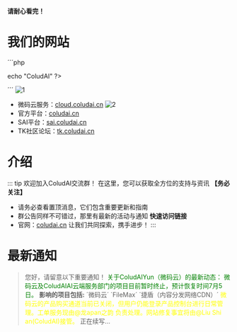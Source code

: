 **请耐心看完！**
# 我们的网站
´´´php
<?php
echo "我们的网站"
echo <br>
echo "ColudAI"
?>
´´´
![1](https://docs.coludai.cn/img/b2.jpg)
- 微码云服务：[cloud.coludai.cn](https://cloud.coludai.cn)
![2](https://docs.coludai.cn/img/b1.jpg)
- 官方平台：[coludai.cn](https://coludai.cn)
- SAI平台：[sai.coludai.cn](https://sai.coludai.cn)
- TK社区论坛：[tk.coludai.cn](https://tk.coludai.cn)
# 介绍
::: tip
欢迎加入ColudAI交流群！
在这里，您可以获取全方位的支持与资讯
**【务必关注】**
- 请务必查看置顶消息，它们包含重要更新和指南
- 群公告同样不可错过，那里有最新的活动与通知
**快速访问链接**
- 官网：[coludai.cn](https://coludai.cn)
让我们共同探索，携手进步！
:::
# 最新通知
> 您好，请留意以下重要通知！
> <font style="color: green">关于ColudAIYun（微码云）的最新动态：</font>
> <font style="color: green">微码云及ColudAIAI云端服务部门的项目目前暂时终止，预计恢复时间7月5日。</font>
> **影响的项目包括:**
> ´微码云´ ´FileMax´ ´捷盾（内容分发网络CDN）´
> <font style="color: yellow">微码云的产品购买通道当前已关闭，但用户仍能登录产品控制台进行日常管理。工单服务现由@龙apan之韵 负责处理。网站修复事宜将由@Liu Shi an(ColudAI)接管。</font>
正在续写...
